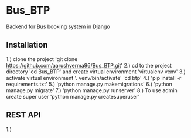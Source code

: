 # Bus_BTP
Backend for Bus booking system in Django

## Installation
1.) clone the project 
'git clone https://github.com/aarushverma96/Bus_BTP.git'
2.) cd to the project directory 
'cd Bus_BTP' and create virtual environment 
'virtualenv venv'
3.) activate virtual environment 
'. venv/bin/activate' 'cd btp'
4.) 'pip install -r requirements.txt'
5.) 'python manage.py makemigrations'
6.) 'python manage.py migrate'
7.) 'python manage.py runserver'
8.) To use admin create super user 
'python manage.py createsuperuser'

## REST API
1.) 